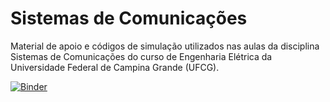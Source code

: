 # Sistemas de Comunicações

Material de apoio e códigos de simulação utilizados nas aulas da disciplina Sistemas de Comunicações do curso de Engenharia Elétrica da Universidade Federal de Campina Grande (UFCG).

[![Binder](https://mybinder.org/badge_logo.svg)](https://mybinder.org/v2/gh/edsonportosilva/SistemasDeComunicacoes/HEAD?urlpath=lab)
